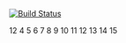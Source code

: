 [![Build Status](https://travis-ci.org/ryotakatsuki/test.svg?branch=public)](https://travis-ci.org/ryotakatsuki/test)


12
4
5
6
7
8
9
10
11
12
13
14
15
